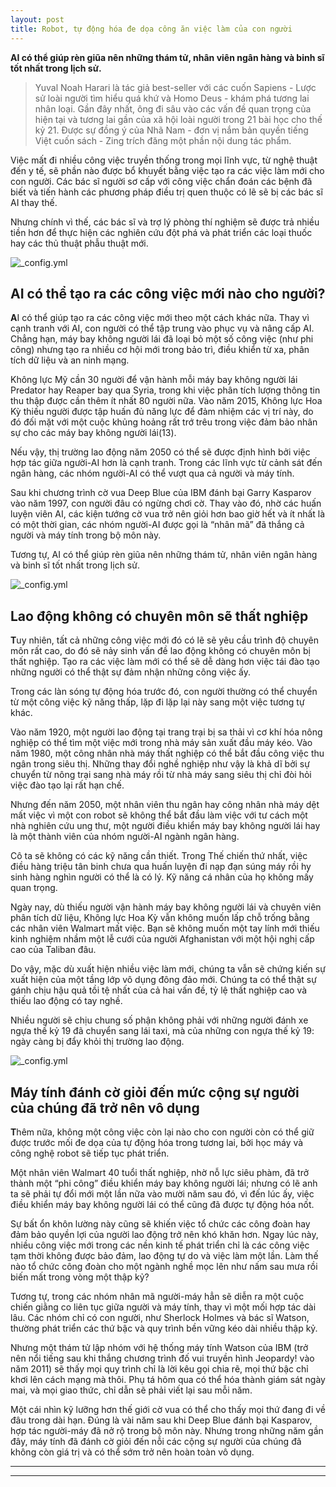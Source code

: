 ```yaml
---
layout: post
title: Robot, tự động hóa đe dọa công ăn việc làm của con người
---
```


**AI có thể giúp rèn giũa nên những thám tử, nhân viên ngân hàng và binh sĩ tốt nhất trong lịch sử.**

> Yuval Noah Harari là tác giả best-seller với các cuốn Sapiens - Lược sử loài người tìm hiểu quá khứ và Homo Deus - khám phá tương lai nhân loại. Gần đây nhất, ông đi sâu vào các vấn đề quan trọng của hiện tại và tương lai gần của xã hội loài người trong 21 bài học cho thế kỷ 21. Được sự đồng ý của Nhã Nam - đơn vị nắm bản quyền tiếng Việt cuốn sách - Zing trích đăng một phần nội dung tác phẩm.

Việc mất đi nhiều công việc truyền thống trong mọi lĩnh vực, từ nghệ thuật đến y tế, sẽ phần nào được bổ khuyết bằng việc tạo ra các việc làm mới cho con người. Các bác sĩ người sơ cấp với công việc chẩn đoán các bệnh đã biết và tiến hành các phương pháp điều trị quen thuộc có lẽ sẽ bị các bác sĩ AI thay thế.

Nhưng chính vì thế, các bác sĩ và trợ lý phòng thí nghiệm sẽ được trả nhiều tiền hơn để thực hiện các nghiên cứu đột phá và phát triển các loại thuốc hay các thủ thuật phẫu thuật mới.

![_config.yml](https://znews-photo.zadn.vn/w1024/Uploaded/oplukaa/2020_07_03/IA_Robots_humains_e1543570471250_1.jpg)

## AI có thể tạo ra các công việc mới nào cho người?

**A**I có thể giúp tạo ra các công việc mới theo một cách khác nữa. Thay vì cạnh tranh với AI, con người có thể tập trung vào phục vụ và nâng cấp AI. Chẳng hạn, máy bay không người lái đã loại bỏ một số công việc (như phi công) nhưng tạo ra nhiều cơ hội mới trong bảo trì, điều khiển từ xa, phân tích dữ liệu và an ninh mạng.

Không lực Mỹ cần 30 người để vận hành mỗi máy bay không người lái Predator hay Reaper bay qua Syria, trong khi việc phân tích lượng thông tin thu thập được cần thêm ít nhất 80 người nữa. Vào năm 2015, Không lực Hoa Kỳ thiếu người được tập huấn đủ năng lực để đảm nhiệm các vị trí này, do đó đối mặt với một cuộc khủng hoảng rất trớ trêu trong việc đảm bảo nhân sự cho các máy bay không người lái(13).

Nếu vậy, thị trường lao động năm 2050 có thể sẽ được định hình bởi việc hợp tác giữa người-AI hơn là cạnh tranh. Trong các lĩnh vực từ cảnh sát đến ngân hàng, các nhóm người-AI có thể vượt qua cả người và máy tính.

Sau khi chương trình cờ vua Deep Blue của IBM đánh bại Garry Kasparov vào năm 1997, con người đâu có ngừng chơi cờ. Thay vào đó, nhờ các huấn luyện viên AI, các kiện tướng cờ vua trở nên giỏi hơn bao giờ hết và ít nhất là có một thời gian, các nhóm người-AI được gọi là “nhân mã” đã thắng cả người và máy tính trong bộ môn này.

Tương tự, AI có thể giúp rèn giũa nên những thám tử, nhân viên ngân hàng và binh sĩ tốt nhất trong lịch sử.

![_config.yml](https://znews-photo.zadn.vn/w1024/Uploaded/oplukaa/2020_06_30/MG_0087.JPG)

## Lao động không có chuyên môn sẽ thất nghiệp
 
 **T**uy nhiên, tất cả những công việc mới đó có lẽ sẽ yêu cầu trình độ chuyên môn rất cao, do đó sẽ nảy sinh vấn đề lao động không có chuyên môn bị thất nghiệp. Tạo ra các việc làm mới có thể sẽ dễ dàng hơn việc tái đào tạo những người có thể thật sự đảm nhận những công việc ấy.

Trong các làn sóng tự động hóa trước đó, con người thường có thể chuyển từ một công việc kỹ năng thấp, lặp đi lặp lại này sang một việc tương tự khác.

Vào năm 1920, một người lao động tại trang trại bị sa thải vì cơ khí hóa nông nghiệp có thể tìm một việc mới trong nhà máy sản xuất đầu máy kéo. Vào năm 1980, một công nhân nhà máy thất nghiệp có thể bắt đầu công việc thu ngân trong siêu thị. Những thay đổi nghề nghiệp như vậy là khả dĩ bởi sự chuyển từ nông trại sang nhà máy rồi từ nhà máy sang siêu thị chỉ đòi hỏi việc đào tạo lại rất hạn chế.

Nhưng đến năm 2050, một nhân viên thu ngân hay công nhân nhà máy dệt mất việc vì một con robot sẽ không thể bắt đầu làm việc với tư cách một nhà nghiên cứu ung thư, một người điều khiển máy bay không người lái hay là một thành viên của nhóm người-AI ngành ngân hàng.

Cô ta sẽ không có các kỹ năng cần thiết. Trong Thế chiến thứ nhất, việc điều hàng triệu tân binh chưa qua huấn luyện đi nạp đạn súng máy rồi hy sinh hàng nghìn người có thể là có lý. Kỹ năng cá nhân của họ không mấy quan trọng.

Ngày nay, dù thiếu người vận hành máy bay không người lái và chuyên viên phân tích dữ liệu, Không lực Hoa Kỳ vẫn không muốn lấp chỗ trống bằng các nhân viên Walmart mất việc. Bạn sẽ không muốn một tay lính mới thiếu kinh nghiệm nhầm một lễ cưới của người Afghanistan với một hội nghị cấp cao của Taliban đâu.

Do vậy, mặc dù xuất hiện nhiều việc làm mới, chúng ta vẫn sẽ chứng kiến sự xuất hiện của một tầng lớp vô dụng đông đảo mới. Chúng ta có thể thật sự gánh chịu hậu quả tồi tệ nhất của cả hai vấn đề, tỷ lệ thất nghiệp cao và thiếu lao động có tay nghề.

Nhiều người sẽ chịu chung số phận không phải với những người đánh xe ngựa thế kỷ 19 đã chuyển sang lái taxi, mà của những con ngựa thế kỷ 19: ngày càng bị đẩy khỏi thị trường lao động.

![_config.yml](https://znews-photo.zadn.vn/w1024/Uploaded/oplukaa/2020_07_03/602x338_cmsv2_9a40d923_21ac_504e_abea_d40700424b6f_3877854.jpg)

## Máy tính đánh cờ giỏi đến mức cộng sự người của chúng đã trở nên vô dụng

**T**hêm nữa, không một công việc còn lại nào cho con người còn có thể giữ được trước mối đe dọa của tự động hóa trong tương lai, bởi học máy và công nghệ robot sẽ tiếp tục phát triển.

Một nhân viên Walmart 40 tuổi thất nghiệp, nhờ nỗ lực siêu phàm, đã trở thành một “phi công” điều khiển máy bay không người lái; nhưng có lẽ anh ta sẽ phải tự đổi mới một lần nữa vào mười năm sau đó, vì đến lúc ấy, việc điều khiển máy bay không người lái có thể cũng đã được tự động hóa nốt.

Sự bất ổn khôn lường này cũng sẽ khiến việc tổ chức các công đoàn hay đảm bảo quyền lợi của người lao động trở nên khó khăn hơn. Ngay lúc này, nhiều công việc mới trong các nền kinh tế phát triển chỉ là các công việc tạm thời không được bảo đảm, lao động tự do và việc làm một lần. Làm thế nào tổ chức công đoàn cho một ngành nghề mọc lên như nấm sau mưa rồi biến mất trong vòng một thập kỷ?

Tương tự, trong các nhóm nhân mã người-máy hẳn sẽ diễn ra một cuộc chiến giằng co liên tục giữa người và máy tính, thay vì một mối hợp tác dài lâu. Các nhóm chỉ có con người, như Sherlock Holmes và bác sĩ Watson, thường phát triển các thứ bậc và quy trình bền vững kéo dài nhiều thập kỷ.

Nhưng một thám tử lập nhóm với hệ thống máy tính Watson của IBM (trở nên nổi tiếng sau khi thắng chương trình đố vui truyền hình Jeopardy! vào năm 2011) sẽ thấy mọi quy trình chỉ là lời kêu gọi chia rẽ, mọi thứ bậc chỉ khơi lên cách mạng mà thôi. Phụ tá hôm qua có thể hóa thành giám sát ngày mai, và mọi giao thức, chỉ dẫn sẽ phải viết lại sau mỗi năm.

Một cái nhìn kỹ lưỡng hơn thế giới cờ vua có thể cho thấy mọi thứ đang đi về đâu trong dài hạn. Đúng là vài năm sau khi Deep Blue đánh bại Kasparov, hợp tác người-máy đã nở rộ trong bộ môn này. Nhưng trong những năm gần đây, máy tính đã đánh cờ giỏi đến nỗi các cộng sự người của chúng đã không còn giá trị và có thể sớm trở nên hoàn toàn vô dụng.

----
****
